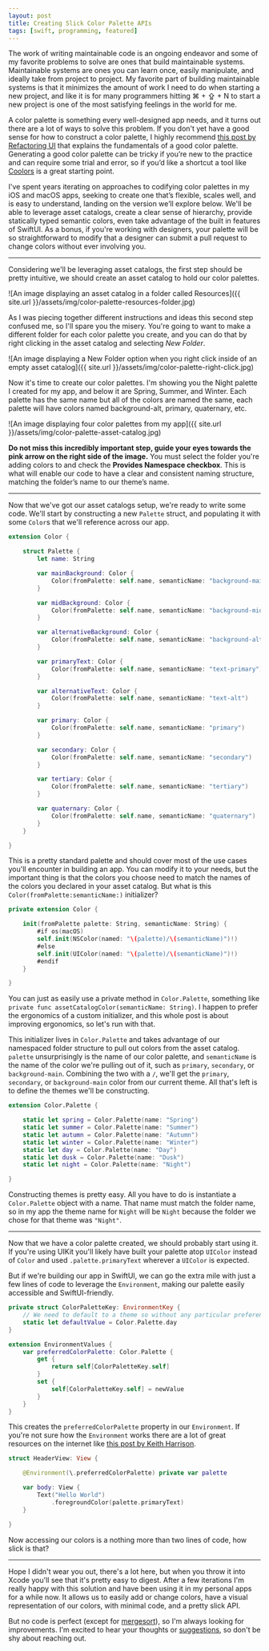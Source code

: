 ```yaml
---
layout: post
title: Creating Slick Color Palette APIs
tags: [swift, programming, featured]
---
```


The work of writing maintainable code is an ongoing endeavor and some of my favorite problems to solve are ones that build maintainable systems. Maintainable systems are ones you can learn once, easily manipulate, and ideally take from project to project. My favorite part of building maintainable systems is that it minimizes the amount of work I need to do when starting a new project, and like it is for many programmers hitting ⌘ + ⇪ + N to start a new project is one of the most satisfying feelings in the world for me.

A color palette is something every well-designed app needs, and it turns out there are a lot of ways to solve this problem. If you don't yet have a good sense for how to construct a color palette, I highly recommend [this post by Refactoring UI](https://www.refactoringui.com/previews/building-your-color-palette) that explains the fundamentals of a good color palette. Generating a good color palette can be tricky if you’re new to the practice and can require some trial and error, so if you’d like a shortcut a tool like [Coolors](https://coolors.co) is a great starting point.

I've spent years iterating on approaches to codifying color palettes in my iOS and macOS apps, seeking to create one that’s flexible, scales well, and is easy to understand, landing on the version we’ll explore below. We'll be able to leverage asset catalogs, create a clear sense of hierarchy, provide statically typed semantic colors, even take advantage of the built in features of SwiftUI. As a bonus, if you're working with designers, your palette will be so straightforward to modify that a designer can submit a pull request to change colors without ever involving you.

---

Considering we'll be leveraging asset catalogs, the first step should be pretty intuitive, we should create an asset catalog to hold our color palettes.

![An image displaying an asset catalog in a folder called Resources]({{ site.url }}/assets/img/color-palette-resources-folder.jpg)

As I was piecing together different instructions and ideas this second step confused me, so I'll spare you the misery. You're going to want to make a different folder for each color palette you create, and you can do that by right clicking in the asset catalog and selecting *New Folder*.

![An image displaying a New Folder option when you right click inside of an empty asset catalog]({{ site.url }}/assets/img/color-palette-right-click.jpg)

Now it's time to create our color palettes. I'm showing you the Night palette I created for my app, and below it are Spring, Summer, and Winter. Each palette has the same name but all of the colors are named the same, each palette will have colors named background-alt, primary, quaternary, etc.

![An image displaying four color palettes from my app]({{ site.url }}/assets/img/color-palette-asset-catalog.jpg)

**Do not miss this incredibly important step, guide your eyes towards the pink arrow on the right side of the image.** You must select the folder you're adding colors to and check the **Provides Namespace checkbox**. This is what will enable our code to have a clear and consistent naming structure, matching the folder’s name to our theme’s name.

---

Now that we've got our asset catalogs setup, we're ready to write some code. We'll start by constructing a new `Palette` struct, and populating it with some `Color`s that we'll reference across our app.

```swift
extension Color {

    struct Palette {
        let name: String

        var mainBackground: Color {
            Color(fromPalette: self.name, semanticName: "background-main")
        }

        var midBackground: Color {
            Color(fromPalette: self.name, semanticName: "background-mid")
        }

        var alternativeBackground: Color {
            Color(fromPalette: self.name, semanticName: "background-alt")
        }

        var primaryText: Color {
            Color(fromPalette: self.name, semanticName: "text-primary")
        }

        var alternativeText: Color {
            Color(fromPalette: self.name, semanticName: "text-alt")
        }

        var primary: Color {
            Color(fromPalette: self.name, semanticName: "primary")
        }

        var secondary: Color {
            Color(fromPalette: self.name, semanticName: "secondary")
        }

        var tertiary: Color {
            Color(fromPalette: self.name, semanticName: "tertiary")
        }

        var quaternary: Color {
            Color(fromPalette: self.name, semanticName: "quaternary")
        }
    }

}
```

This is a pretty standard palette and should cover most of the use cases you'll encounter in building an app. You can modify it to your needs, but the important thing is that the colors you choose need to match the names of the colors you declared in your asset catalog. But what is this `Color(fromPalette:semanticName:)` initializer?

```swift
private extension Color {

    init(fromPalette palette: String, semanticName: String) {
        #if os(macOS)
        self.init(NSColor(named: "\(palette)/\(semanticName)")!)
        #else
        self.init(UIColor(named: "\(palette)/\(semanticName)")!)
        #endif
    }

}
```

You can just as easily use a private method in `Color.Palette`, something like `private func assetCatalogColor(semanticName: String)`. I happen to prefer the ergonomics of a custom initializer, and this whole post is about improving ergonomics, so let's run with that.

This initializer lives in `Color.Palette` and takes advantage of our namespaced folder structure to pull out colors from the asset catalog. `palette` unsurprisingly is the name of our color palette, and `semanticName` is the name of the color we're pulling out of it, such as `primary`, `secondary`, or `background-main`. Combining the two with a `/`, we'll get the `primary`, `secondary`, or `background-main` color from our current theme. All that's left is to define the themes we'll be constructing.

```swift
extension Color.Palette {

    static let spring = Color.Palette(name: "Spring")
    static let summer = Color.Palette(name: "Summer")
    static let autumn = Color.Palette(name: "Autumn")
    static let winter = Color.Palette(name: "Winter")
    static let day = Color.Palette(name: "Day")
    static let dusk = Color.Palette(name: "Dusk")
    static let night = Color.Palette(name: "Night")

}
```

Constructing themes is pretty easy. All you have to do is instantiate a `Color.Palette` object with a name. That name must match the folder name, so in my app the theme name for `Night` will be `Night` because the folder we chose for that theme was `"Night"`.

---

Now that we have a color palette created, we should probably start using it. If you're using UIKit you'll likely have built your palette atop `UIColor` instead of `Color` and used `.palette.primaryText` wherever a `UIColor` is expected.

But if we're building our app in SwiftUI, we can go the extra mile with just a few lines of code to leverage the `Environment`, making our palette easily accessible and SwiftUI-friendly.

```swift
private struct ColorPaletteKey: EnvironmentKey {
    // We need to default to a theme so without any particular preference let's pick `day`
    static let defaultValue = Color.Palette.day
}

extension EnvironmentValues {
    var preferredColorPalette: Color.Palette {
        get {
            return self[ColorPaletteKey.self]
        }
        set {
            self[ColorPaletteKey.self] = newValue
        }
    }
}
```

This creates the `preferredColorPalette` property in our `Environment`. If you're not sure how the `Environment` works there are a lot of great resources on the internet like [this post by Keith Harrison](https://useyourloaf.com/blog/swiftui-custom-environment-values/).

```swift
struct HeaderView: View {

	@Environment(\.preferredColorPalette) private var palette

	var body: View {
		Text("Hello World")
			.foregroundColor(palette.primaryText)
	}

}
```

Now accessing our colors is a nothing more than two lines of code, how slick is that?

---

Hope I didn't wear you out, there's a lot here, but when you throw it into Xcode you'll see that it's pretty easy to digest. After a few iterations I'm really happy with this solution and have been using it in my personal apps for a while now. It allows us to easily add or change colors, have a visual representation of our colors, with minimal code, and a pretty slick API.

But no code is perfect (except for [mergesort](https://en.wikipedia.org/wiki/Merge_sort)), so I'm always looking for improvements. I'm excited to hear your thoughts or [suggestions](https://twitter.com/mergesort), so don't be shy about reaching out.